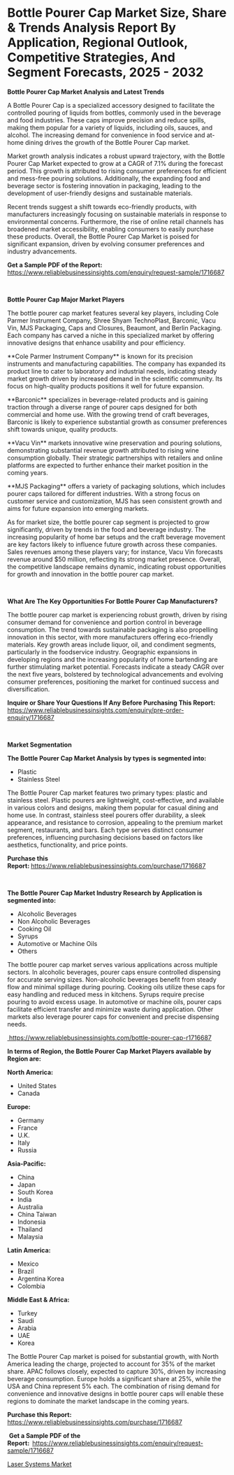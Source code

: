 <p><h1>Bottle Pourer Cap Market Size, Share & Trends Analysis Report By Application, Regional Outlook, Competitive Strategies, And Segment Forecasts, 2025 - 2032</h1></p><p><strong>Bottle Pourer Cap Market Analysis and Latest Trends</strong></p>
<p><p>A Bottle Pourer Cap is a specialized accessory designed to facilitate the controlled pouring of liquids from bottles, commonly used in the beverage and food industries. These caps improve precision and reduce spills, making them popular for a variety of liquids, including oils, sauces, and alcohol. The increasing demand for convenience in food service and at-home dining drives the growth of the Bottle Pourer Cap market.</p><p>Market growth analysis indicates a robust upward trajectory, with the Bottle Pourer Cap Market expected to grow at a CAGR of 7.1% during the forecast period. This growth is attributed to rising consumer preferences for efficient and mess-free pouring solutions. Additionally, the expanding food and beverage sector is fostering innovation in packaging, leading to the development of user-friendly designs and sustainable materials. </p><p>Recent trends suggest a shift towards eco-friendly products, with manufacturers increasingly focusing on sustainable materials in response to environmental concerns. Furthermore, the rise of online retail channels has broadened market accessibility, enabling consumers to easily purchase these products. Overall, the Bottle Pourer Cap Market is poised for significant expansion, driven by evolving consumer preferences and industry advancements.</p></p>
<p><strong>Get a Sample PDF of the Report:&nbsp;</strong> <a href="https://www.reliablebusinessinsights.com/enquiry/request-sample/1716687?utm_campaign=2983&utm_medium=2&utm_source=Github&utm_content=ia&utm_term=25032025&utm_id=bottle-pourer-cap">https://www.reliablebusinessinsights.com/enquiry/request-sample/1716687</a></p>
<p>&nbsp;</p>
<p><strong>Bottle Pourer Cap Major Market Players</strong></p>
<p><p>The bottle pourer cap market features several key players, including Cole Parmer Instrument Company, Shree Shyam TechnoPlast, Barconic, Vacu Vin, MJS Packaging, Caps and Closures, Beaumont, and Berlin Packaging. Each company has carved a niche in this specialized market by offering innovative designs that enhance usability and pour efficiency.</p><p>**Cole Parmer Instrument Company** is known for its precision instruments and manufacturing capabilities. The company has expanded its product line to cater to laboratory and industrial needs, indicating steady market growth driven by increased demand in the scientific community. Its focus on high-quality products positions it well for future expansion.</p><p>**Barconic** specializes in beverage-related products and is gaining traction through a diverse range of pourer caps designed for both commercial and home use. With the growing trend of craft beverages, Barconic is likely to experience substantial growth as consumer preferences shift towards unique, quality products.</p><p>**Vacu Vin** markets innovative wine preservation and pouring solutions, demonstrating substantial revenue growth attributed to rising wine consumption globally. Their strategic partnerships with retailers and online platforms are expected to further enhance their market position in the coming years.</p><p>**MJS Packaging** offers a variety of packaging solutions, which includes pourer caps tailored for different industries. With a strong focus on customer service and customization, MJS has seen consistent growth and aims for future expansion into emerging markets.</p><p>As for market size, the bottle pourer cap segment is projected to grow significantly, driven by trends in the food and beverage industry. The increasing popularity of home bar setups and the craft beverage movement are key factors likely to influence future growth across these companies. Sales revenues among these players vary; for instance, Vacu Vin forecasts revenue around $50 million, reflecting its strong market presence. Overall, the competitive landscape remains dynamic, indicating robust opportunities for growth and innovation in the bottle pourer cap market.</p></p>
<p>&nbsp;</p>
<p><strong>What Are The Key Opportunities For Bottle Pourer Cap Manufacturers?</strong></p>
<p><p>The bottle pourer cap market is experiencing robust growth, driven by rising consumer demand for convenience and portion control in beverage consumption. The trend towards sustainable packaging is also propelling innovation in this sector, with more manufacturers offering eco-friendly materials. Key growth areas include liquor, oil, and condiment segments, particularly in the foodservice industry. Geographic expansions in developing regions and the increasing popularity of home bartending are further stimulating market potential. Forecasts indicate a steady CAGR over the next five years, bolstered by technological advancements and evolving consumer preferences, positioning the market for continued success and diversification.</p></p>
<p><strong>Inquire or Share Your Questions If Any Before Purchasing This Report:</strong> <a href="https://www.reliablebusinessinsights.com/enquiry/pre-order-enquiry/1716687?utm_campaign=2983&utm_medium=2&utm_source=Github&utm_content=ia&utm_term=25032025&utm_id=bottle-pourer-cap">https://www.reliablebusinessinsights.com/enquiry/pre-order-enquiry/1716687</a></p>
<p>&nbsp;</p>
<p><strong>Market Segmentation</strong></p>
<p><strong>The Bottle Pourer Cap Market Analysis by types is segmented into:</strong></p>
<p><ul><li>Plastic</li><li>Stainless Steel</li></ul></p>
<p><p>The Bottle Pourer Cap market features two primary types: plastic and stainless steel. Plastic pourers are lightweight, cost-effective, and available in various colors and designs, making them popular for casual dining and home use. In contrast, stainless steel pourers offer durability, a sleek appearance, and resistance to corrosion, appealing to the premium market segment, restaurants, and bars. Each type serves distinct consumer preferences, influencing purchasing decisions based on factors like aesthetics, functionality, and price points.</p></p>
<p><strong>Purchase this Report:&nbsp;</strong><a href="https://www.reliablebusinessinsights.com/purchase/1716687?utm_campaign=2983&utm_medium=2&utm_source=Github&utm_content=ia&utm_term=25032025&utm_id=bottle-pourer-cap">https://www.reliablebusinessinsights.com/purchase/1716687</a></p>
<p>&nbsp;</p>
<p><strong>The Bottle Pourer Cap Market Industry Research by Application is segmented into:</strong></p>
<p><ul><li>Alcoholic Beverages</li><li>Non Alcoholic Beverages</li><li>Cooking Oil</li><li>Syrups</li><li>Automotive or Machine Oils</li><li>Others</li></ul></p>
<p><p>The bottle pourer cap market serves various applications across multiple sectors. In alcoholic beverages, pourer caps ensure controlled dispensing for accurate serving sizes. Non-alcoholic beverages benefit from steady flow and minimal spillage during pouring. Cooking oils utilize these caps for easy handling and reduced mess in kitchens. Syrups require precise pouring to avoid excess usage. In automotive or machine oils, pourer caps facilitate efficient transfer and minimize waste during application. Other markets also leverage pourer caps for convenient and precise dispensing needs.</p></p>
<p><a href="https://www.reliablebusinessinsights.com/bottle-pourer-cap-r1716687?utm_campaign=2983&utm_medium=2&utm_source=Github&utm_content=ia&utm_term=25032025&utm_id=bottle-pourer-cap">&nbsp;https://www.reliablebusinessinsights.com/bottle-pourer-cap-r1716687</a></p>
<p><strong>In terms of Region, the Bottle Pourer Cap Market Players available by Region are:</strong></p>
<p>
    <p> <strong> North America: </strong>
        <ul>
            <li>United States</li>
            <li>Canada</li>
        </ul>
        </p> 
    <p> <strong> Europe: </strong>
        <ul>
            <li>Germany</li>
            <li>France</li>
            <li>U.K.</li>
            <li>Italy</li>
            <li>Russia</li>
        </ul>
        </p> 
    <p> <strong> Asia-Pacific: </strong>
        <ul>
            <li>China</li>
            <li>Japan</li>
            <li>South Korea</li>
            <li>India</li>
            <li>Australia</li>
            <li>China Taiwan</li>
            <li>Indonesia</li>
            <li>Thailand</li>
            <li>Malaysia</li>
        </ul>
        </p> 
    <p> <strong> Latin America: </strong>
        <ul>
            <li>Mexico</li>
            <li>Brazil</li>
            <li>Argentina Korea</li>
            <li>Colombia</li>
        </ul>
        </p> 
    <p> <strong> Middle East & Africa: </strong>
        <ul>
            <li>Turkey</li>
            <li>Saudi</li>
            <li>Arabia</li>
            <li>UAE</li>
            <li>Korea</li>
        </ul>
    </p>
    </p>
<p><p>The Bottle Pourer Cap market is poised for substantial growth, with North America leading the charge, projected to account for 35% of the market share. APAC follows closely, expected to capture 30%, driven by increasing beverage consumption. Europe holds a significant share at 25%, while the USA and China represent 5% each. The combination of rising demand for convenience and innovative designs in bottle pourer caps will enable these regions to dominate the market landscape in the coming years.</p></p>
<p><strong>Purchase this Report: </strong><a href="https://www.reliablebusinessinsights.com/purchase/1716687?utm_campaign=2983&utm_medium=2&utm_source=Github&utm_content=ia&utm_term=25032025&utm_id=bottle-pourer-cap">https://www.reliablebusinessinsights.com/purchase/1716687</a></p>
<p>&nbsp;<strong>Get a Sample PDF of the Report:&nbsp;&nbsp;</strong><a href="https://www.reliablebusinessinsights.com/enquiry/request-sample/1716687?utm_campaign=2983&utm_medium=2&utm_source=Github&utm_content=ia&utm_term=25032025&utm_id=bottle-pourer-cap">https://www.reliablebusinessinsights.com/enquiry/request-sample/1716687</a></p>
<p><strong></strong></p>
<p><p><a href="https://github.com/mriwacraane/Market-Research-Report-List-1/blob/main/laser-systems-market.md?utm_campaign=2983&utm_medium=2&utm_source=Github&utm_content=ia&utm_term=25032025&utm_id=bottle-pourer-cap">Laser Systems Market</a></p></p>